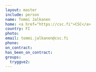 ```yaml
---
layout: master
include: person
name: Tommi Jalkanen
home: <a href="https://csc.fi">CSC</a>
country: FI
photo:
email: tommi.jalkanen@csc.fi
phone:
on_contract:
has_been_on_contract:
groups:
  tryggve2:
---
```

